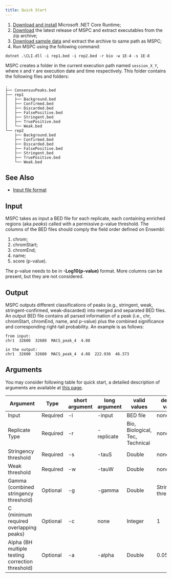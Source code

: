 ```yaml
---
title: Quick Start
---
```


1. [Download and install](https://www.microsoft.com/net/download) Microsoft .NET Core Runtime;
2. [Download](https://github.com/Genometric/MSPC/releases) the latest release of MSPC and extract executables from the zip archive;
3. [Download sample data](http://www.bioinformatics.deib.polimi.it/genomic_computing/MSPC/packages/ENCODE_Samples.zip) and extract the archive to same path as MSPC;
4. Run MSPC using the following command:

```shell
dotnet .\CLI.dll -i rep1.bed -i rep2.bed -r bio -w 1E-4 -s 1E-8
```

MSPC creates a folder in the current execution path named `session_X_Y`, where `X` and `Y` are execution date and time respectively. This folder contains the following files and folders:

```shell
.
├── ConsensusPeaks.bed
├── rep1
│   ├── Background.bed
│   ├── Confirmed.bed
│   ├── Discarded.bed
│   ├── FalsePositive.bed
│   ├── Stringent.bed
│   ├── TruePositive.bed
│   └── Weak.bed
└── rep2
    ├── Background.bed
    ├── Confirmed.bed
    ├── Discarded.bed
    ├── FalsePositive.bed
    ├── Stringent.bed
    ├── TruePositive.bed
    └── Weak.bed
```

## See Also

- [Input file format](input.md)


## Input
MSPC takes as input a BED file for each replicate, each containing enriched regions (aka _peaks_) called with a permissive p-value threshold. The columns of the BED files should comply the field order defined on Ensembl:
1. chrom;
2. chromStart;
3. chromEnd;
4. name; 
5. score (p-value). 

The p-value needs to be in **-Log10(p-value)** format. More columns can be present, but they are not considered.

## Output
MSPC outputs different classifications of peaks (e.g., stringent, weak, stringent-confirmed, weak-discarded) into merged and separated BED files. An output BED file contains all parsed information of a peak (i.e., chr, chromStart, chromEnd, name, and p-value) plus the combined significance and corresponding right-tail probability. An example is as follows: 

    from input:
    chr1  32600  32680  MACS_peak_4  4.08
    
    in the output:
    chr1  32600  32680  MACS_peak_4  4.08  222.936  46.373


## Arguments
You may consider following table for quick start, a detailed description of arguments are available at [this page](Arguments-in-details).



| Argument | Type | short argument | long argument | valid values | default value |
| -------- | ---- | -------------- | ------------- | ------------ | ------------- |
| Input          | Required | -i | -input | BED file | none |
| Replicate Type | Required | -r | -replicate | Bio, Biological, Tec, Technical | none |
| Stringency threshold | Required | -s | -tauS | Double | none |
| Weak threshold | Required | -w | -tauW | Double | none |
| Gamma (combined stringency threshold) | Optional | -g | -gamma | Double | Stringency threshold |
| C (minimum required overlapping peaks) | Optional | -c | none | Integer | 1 |
| Alpha (BH multiple testing correction threshold) | Optional | -a | -alpha | Double | 0.05 |
